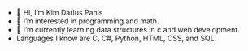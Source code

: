 - 👋 Hi, I’m Kim Darius Panis
- 👀 I’m interested in programming and math. 
- 🌱 I’m currently learning data structures in c and web development. 
- Languages I know are C, C#, Python, HTML, CSS, and SQL. 
<!---
WhooperDar/WhooperDar is a ✨ special ✨ repository because its `README.md` (this file) appears on your GitHub profile.
You can click the Preview link to take a look at your changes.
--->

